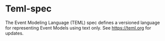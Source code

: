 # Teml-spec
The Event Modeling Language (TEML) spec defines a versioned language for representing Event Models using text only. See https://teml.org for updates.
